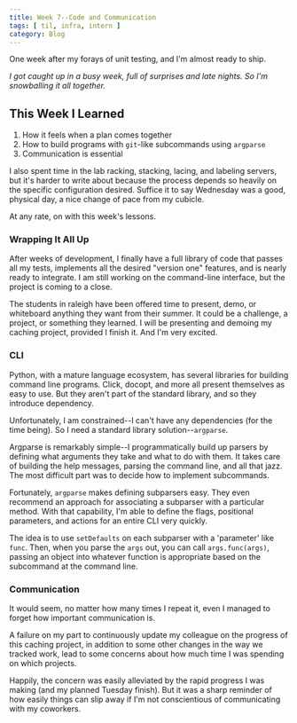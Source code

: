 ```yaml
---
title: Week 7--Code and Communication
tags: [ til, infra, intern ]
category: Blog
---
```


One week after my forays of unit testing, and I'm almost ready to ship.

_I got caught up in a busy week, full of surprises and late nights. So I'm
snowballing it all together._

## This Week I Learned

1. How it feels when a plan comes together
2. How to build programs with `git`-like subcommands using `argparse`
3. Communication is essential

I also spent time in the lab racking, stacking, lacing, and labeling servers,
but it's harder to write about because the process depends so heavily on the
specific configuration desired. Suffice it to say Wednesday was a good,
physical day, a nice change of pace from my cubicle.

At any rate, on with this week's lessons.

### Wrapping It All Up

After weeks of development, I finally have a full library of code that passes
all my tests, implements all the desired "version one" features, and is nearly
ready to integrate. I am still working on the command-line interface, but the
project is coming to a close.

The students in raleigh have been offered time to present, demo, or whiteboard
anything they want from their summer. It could be a challenge, a project, or
something they learned. I will be presenting and demoing my caching project,
provided I finish it. And I'm very excited.

### CLI

Python, with a mature language ecosystem, has several libraries for building
command line programs. Click, docopt, and more all present themselves as easy to
use. But they aren't part of the standard library, and so they introduce
dependency.

Unfortunately, I am constrained--I can't have any dependencies (for the time
being). So I need a standard library solution--`argparse`.

Argparse is remarkably simple--I programmatically build up parsers by defining
what arguments they take and what to do with them. It takes care of building the
help messages, parsing the command line, and all that jazz. The most difficult
part was to decide how to implement subcommands.

Fortunately, `argparse` makes defining subparsers easy. They even recommend an
approach for associating a subparser with a particular method. With that
capability, I'm able to define the flags, positional parameters, and actions for
an entire CLI very quickly.

The idea is to use `setDefaults` on each subparser with a 'parameter' like
`func`. Then, when you parse the `args` out, you can call `args.func(args)`,
passing an object into whatever function is appropriate based on the subcommand
at the command line.

### Communication

It would seem, no matter how many times I repeat it, even I managed to forget
how important communication is.

A failure on my part to continuously update my colleague on the progress of this
caching project, in addition to some other changes in the way we tracked work,
lead to some concerns about how much time I was spending on which projects.

Happily, the concern was easily alleviated by the rapid progress I was making
(and my planned Tuesday finish). But it was a sharp reminder of how easily
things can slip away if I'm not conscientious of communicating with my
coworkers.

